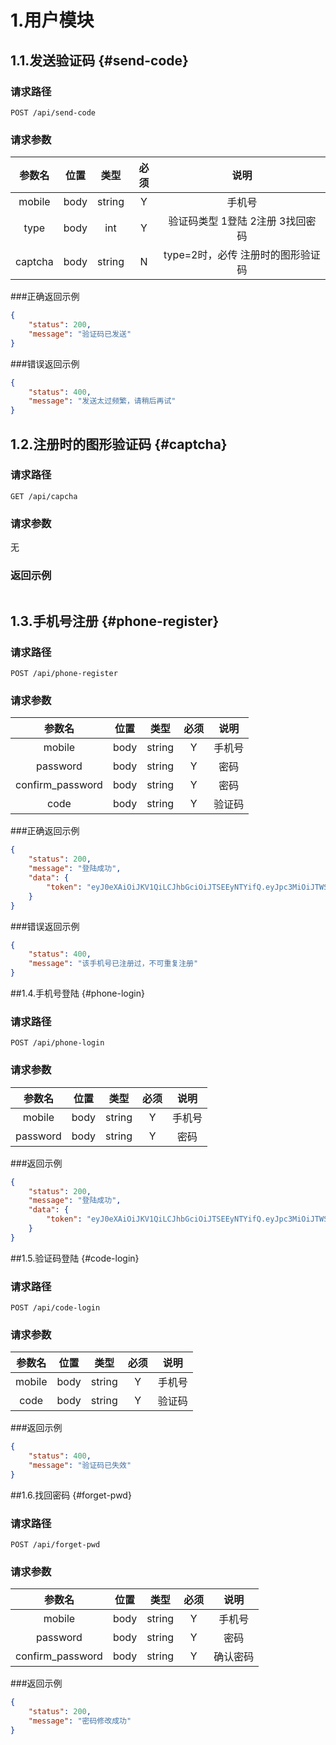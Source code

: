 # 1.用户模块
## 1.1.发送验证码 {#send-code}
### 请求路径
`POST /api/send-code`
### 请求参数
|参数名|位置|类型|必须|说明|
|:----:|:----:|:----:|:----:|:-------:|
|mobile|body|string|Y|手机号|
|type|body|int|Y|验证码类型 1登陆 2注册 3找回密码|
|captcha|body|string|N|type=2时，必传 注册时的图形验证码|
###正确返回示例

```json
{
    "status": 200,
    "message": "验证码已发送"
}
```
###错误返回示例

```json
{
    "status": 400,
    "message": "发送太过频繁，请稍后再试"
}
```
## 1.2.注册时的图形验证码 {#captcha}
### 请求路径
`GET /api/capcha`
### 请求参数
无
### 返回示例
```json

```

## 1.3.手机号注册 {#phone-register}
### 请求路径
`POST /api/phone-register`
### 请求参数
|参数名|位置|类型|必须|说明|
|:----:|:----:|:----:|:----:|:-------:|
|mobile|body|string|Y|手机号|
|password|body|string|Y|密码|
|confirm_password|body|string|Y|密码|
|code|body|string|Y|验证码|
###正确返回示例

```json
{
    "status": 200,
    "message": "登陆成功",
    "data": {
        "token": "eyJ0eXAiOiJKV1QiLCJhbGciOiJTSEEyNTYifQ.eyJpc3MiOiJTWSIsImlhdCI6MTU1OTM4MTg4NiwiZXhwIjoxNTU5OTg2Njg2LCJpZCI6Mywibmlja25hbWUiOiIiLCJhdmF0YXIiOiIiLCJzZXgiOjEsIm1vYmlsZSI6IjE4NjY1NzM2MzE1IiwicGFzc3dvcmQiOiJlMTBhZGMzOTQ5YmE1OWFiYmU1NmUwNTdmMjBmODgzZSIsInN0YXR1cyI6MSwiY3JlYXRlX3RpbWUiOiIyMDE5LTA2LTAxIDE2OjU2OjU5IiwidXBkYXRlX3RpbWUiOiIyMDE5LTA2LTAxIDE2OjU2OjU5In0.e860e36e43d0846ab86e3da07617e7b77f7babb2f53fe2afa9179a49f0d71fd7"
    }
}
```
###错误返回示例

```json
{
    "status": 400,
    "message": "该手机号已注册过，不可重复注册"
}
```
##1.4.手机号登陆 {#phone-login}
### 请求路径
`POST /api/phone-login`
### 请求参数
|参数名|位置|类型|必须|说明|
|:----:|:----:|:----:|:----:|:-------:|
|mobile|body|string|Y|手机号|
|password|body|string|Y|密码|
###返回示例

```json
{
    "status": 200,
    "message": "登陆成功",
    "data": {
        "token": "eyJ0eXAiOiJKV1QiLCJhbGciOiJTSEEyNTYifQ.eyJpc3MiOiJTWSIsImlhdCI6MTU1OTUyNTI3NCwiZXhwIjoxNTYwMTMwMDc0LCJpZCI6Mywibmlja25hbWUiOiIiLCJhdmF0YXIiOiIiLCJzZXgiOjEsIm1vYmlsZSI6IjE4NjY1NzM2MzE1IiwicGFzc3dvcmQiOiJlMTBhZGMzOTQ5YmE1OWFiYmU1NmUwNTdmMjBmODgzZSIsInN0YXR1cyI6MSwiY3JlYXRlX3RpbWUiOiIyMDE5LTA2LTAxIDE2OjU2OjU5IiwidXBkYXRlX3RpbWUiOiIyMDE5LTA2LTAxIDE2OjU2OjU5In0.656c414a67b675ea837e6b60d8e3e7ab6a32f0211714c549f9ebd7e0f6630331"
    }
}
```
##1.5.验证码登陆 {#code-login}
### 请求路径
`POST /api/code-login`
### 请求参数
|参数名|位置|类型|必须|说明|
|:----:|:----:|:----:|:----:|:-------:|
|mobile|body|string|Y|手机号|
|code|body|string|Y|验证码|
###返回示例

```json
{
    "status": 400,
    "message": "验证码已失效"
}
```

##1.6.找回密码 {#forget-pwd}
### 请求路径
`POST /api/forget-pwd`
### 请求参数
|参数名|位置|类型|必须|说明|
|:----:|:----:|:----:|:----:|:-------:|
|mobile|body|string|Y|手机号|
|password|body|string|Y|密码|
|confirm_password|body|string|Y|确认密码|
###返回示例

```json
{
    "status": 200,
    "message": "密码修改成功"
}
```

